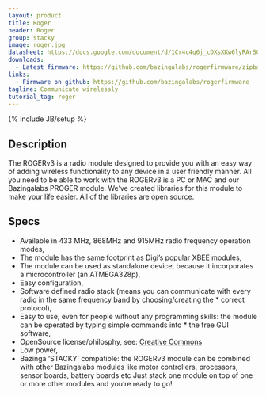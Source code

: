 ```yaml
---
layout: product
title: Roger 
header: Roger
group: stacky
image: roger.jpg
datasheet: https://docs.google.com/document/d/1Cr4c4q6j_cDXsXKw6lyRArSO1jkTx16a0fktuN1mYJc/edit
downloads:
  - Latest firmware: https://github.com/bazingalabs/rogerfirmware/zipball/master
links:
  - Firmware on github: https://github.com/bazingalabs/rogerfirmware
tagline: Communicate wirelessly
tutorial_tag: roger
---
```

{% include JB/setup %}
## Description
The ROGERv3  is a radio module designed to provide you with an easy way of adding wireless functionality to any device in a user friendly manner. All you need to be able to work with the ROGERv3  is a PC or MAC and our Bazingalabs PROGER module. We’ve created libraries for this module to make your life easier. All of the libraries are open source.

## Specs
* Available in 433 MHz, 868MHz and 915MHz radio frequency operation modes,
* The module has the same footprint as Digi’s  popular XBEE modules,
* The module can be used as standalone device, because it incorporates a microcontroller (an ATMEGA328p),
* Easy configuration,
* Software defined radio stack (means you can communicate with every radio in the same frequency band by choosing/creating the * correct protocol),
* Easy to use, even  for people without any programming skills: the module can be operated  by typing  simple commands into * the free GUI software,
* OpenSource license/philosphy, see: [Creative Commons](http://creativecommons.org/licenses/by/3.0/)
* Low power,
* Bazinga ‘STACKY’ compatible: the ROGERv3 module can  be combined with other Bazingalabs modules like motor controllers, processors, sensor boards, battery boards etc Just stack one module on top of one or more other modules and you’re ready to go!